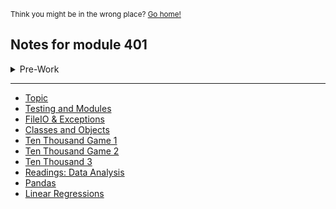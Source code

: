 <sub>Think you might be in the wrong place? [Go home!](../README.md)</sub>

## Notes for module 401
<details>
<summary>Pre-Work</summary>
   <ul>
   <li> <a href="/reading-notes/401/prep-work/commandLine.html">Command Line</a></li>

   <li> <a href="/reading-notes/401/prep-work/DSA.html">Data Structures and Algorithms</a></li>
</ul>
</details>

<hr>

* [Topic](class1Notes.md)
* [Testing and Modules](class2Notes.md)
* [FileIO & Exceptions](class3Notes.md)
* [Classes and Objects](class4Notes.md)
* [Ten Thousand Game 1](class6Notes.md)
* [Ten Thousand Game 2](class7Notes.md)
* [Ten Thousand 3](class8Notes.md)
* [Readings: Data Analysis](class11Notes.md)
* [Pandas](class12Notes.md)
* [Linear Regressions](class13Notes.md)